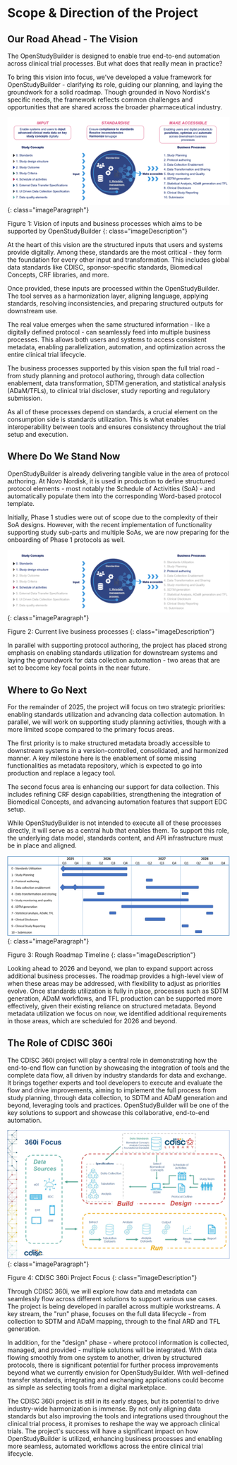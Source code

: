 # Scope & Direction of the Project

## Our Road Ahead - The Vision

The OpenStudyBuilder is designed to enable true end-to-end automation across clinical trial processes. But what does that really mean in practice?

To bring this vision into focus, we've developed a value framework for OpenStudyBuilder - clarifying its role, guiding our planning, and laying the groundwork for a solid roadmap. Though grounded in Novo Nordisk's specific needs, the framework reflects common challenges and opportunities that are shared across the broader pharmaceutical industry.

![OpenStudyBuilder - the Vision](./img/info_scope_direction_1.png)
{: class="imageParagraph"}

Figure 1: Vision of inputs and business processes which aims to be supported by OpenStudyBuilder
{: class="imageDescription"}

At the heart of this vision are the structured inputs that users and systems provide digitally. Among these, standards are the most critical - they form the foundation for every other input and transformation. This includes global data standards like CDISC, sponsor-specific standards, Biomedical Concepts, CRF libraries, and more.

Once provided, these inputs are processed within the OpenStudyBuilder. The tool serves as a harmonization layer, aligning language, applying standards, resolving inconsistencies, and preparing structured outputs for downstream use.

The real value emerges when the same structured information - like a digitally defined protocol - can seamlessly feed into multiple business processes. This allows both users and systems to access consistent metadata, enabling parallelization, automation, and optimization across the entire clinical trial lifecycle.

The business processes supported by this vision span the full trial road - from study planning and protocol authoring, through data collection enablement, data transformation, SDTM generation, and statistical analysis (ADaM/TFLs), to clinical trial discloser, study reporting and regulatory submission.

As all of these processes depend on standards, a crucial element on the consumption side is standards utilization. This is what enables interoperability between tools and ensures consistency throughout the trial setup and execution.

## Where Do We Stand Now

OpenStudyBuilder is already delivering tangible value in the area of protocol authoring. At Novo Nordisk, it is used in production to define structured protocol elements - most notably the Schedule of Activities (SoA) - and automatically populate them into the corresponding Word-based protocol template. 

Initially, Phase 1 studies were out of scope due to the complexity of their SoA designs. However, with the recent implementation of functionality supporting study sub-parts and multiple SoAs, we are now preparing for the onboarding of Phase 1 protocols as well.

![OpenStudyBuilder - Current live business processes](./img/info_scope_direction_2.png)
{: class="imageParagraph"}

Figure 2: Current live business processes
{: class="imageDescription"}

In parallel with supporting protocol authoring, the project has placed strong emphasis on enabling standards utilization for downstream systems and laying the groundwork for data collection automation - two areas that are set to become key focal points in the near future.

## Where to Go Next

For the remainder of 2025, the project will focus on two strategic priorities: enabling standards utilization and advancing data collection automation. In parallel, we will work on supporting study planning activities, though with a more limited scope compared to the primary focus areas.

The first priority is to make structured metadata broadly accessible to downstream systems in a version-controlled, consolidated, and harmonized manner. A key milestone here is the enablement of some missing functionalities as metadata repository, which is expected to go into production and replace a legacy tool.

The second focus area is enhancing our support for data collection. This includes refining CRF design capabilities, strengthening the integration of Biomedical Concepts, and advancing automation features that support EDC setup.

While OpenStudyBuilder is not intended to execute all of these processes directly, it will serve as a central hub that enables them. To support this role, the underlying data model, standards content, and API infrastructure must be in place and aligned.

![OpenStudyBuilder - Roadmap Timeline](./img/info_scope_direction_3.png)
{: class="imageParagraph"}

Figure 3: Rough Roadmap Timeline
{: class="imageDescription"}

Looking ahead to 2026 and beyond, we plan to expand support across additional business processes. The roadmap provides a high-level view of when these areas may be addressed, with flexibility to adjust as priorities evolve. Once standards utilization is fully in place, processes such as SDTM generation, ADaM workflows, and TFL production can be supported more effectively, given their existing reliance on structured metadata. Beyond metadata utilization we focus on now, we identified additional requirements in those areas, which are scheduled for 2026 and beyond.

## The Role of CDISC 360i

The CDISC 360i project will play a central role in demonstrating how the end-to-end flow can function by showcasing the integration of tools and the complete data flow, all driven by industry standards for data and exchange. It brings together experts and tool developers to execute and evaluate the flow and drive improvements, aiming to implement the full process from study planning, through data collection, to SDTM and ADaM generation and beyond, leveraging tools and practices. OpenStudyBuilder will be one of the key solutions to support and showcase this collaborative, end-to-end automation.
 
![OpenStudyBuilder - CDISC 360i](./img/info_scope_direction_4.png)
{: class="imageParagraph"}

Figure 4: CDISC 360i Project Focus
{: class="imageDescription"}


Through CDISC 360i, we will explore how data and metadata can seamlessly flow across different solutions to support various use cases. The project is being developed in parallel across multiple workstreams. A key stream, the "run" phase, focuses on the full data lifecycle - from collection to SDTM and ADaM mapping, through to the final ARD and TFL generation.

In addition, for the "design" phase - where protocol information is collected, managed, and provided - multiple solutions will be integrated. With data flowing smoothly from one system to another, driven by structured protocols, there is significant potential for further process improvements beyond what we currently envision for OpenStudyBuilder. With well-defined transfer standards, integrating and exchanging applications could become as simple as selecting tools from a digital marketplace.

The CDISC 360i project is still in its early stages, but its potential to drive industry-wide harmonization is immense. By not only aligning data standards but also improving the tools and integrations used throughout the clinical trial process, it promises to reshape the way we approach clinical trials. The project's success will have a significant impact on how OpenStudyBuilder is utilized, enhancing business processes and enabling more seamless, automated workflows across the entire clinical trial lifecycle.
